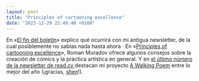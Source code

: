 ```yaml
---
layout: post
title: "Principles of cartooning excellence"
date: "2023-12-29 22:49:40 +0100"
---
```


En «[El fin del boletín](https://tinyletter.com/javierarce/letters/el-fin-del-bolet-n)» explico qué ocurrirá con mi antigua newsletter, de la cual posiblemente no sabías nada hasta ahora · En «[Principles of cartooning excellence](https://newsletters.feedbinusercontent.com/4e2/4e2a0f164bd6182c5f0ac8bed38c2c3dfe0a1348.html)», Roman Muradov ofrece algunos consejos sobre la creación de cómics y la práctica artística en general.  Y en [el último número de la newsletter de read.cv ](https://us1.campaign-archive.com/?u=06d4331d3f6ca1049be212ef8&id=569d97d8a2) destacan mi proyecto [A Walking Poem](https://walk.javier.computer) entre lo mejor del año (¡gracias, [shen](https://shen.land)!).
